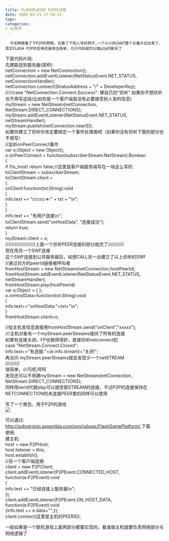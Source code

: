 ```yaml
---
title: FLASHPLAYER P2P的试用
date: 2009-03-21 17:50:21
tags:
categories:
- as技术
---
```

      今天稍微看了下P2P的例程，也看了下别人写的例子,一个小小的CHAT整个长篇大论出来了，其实FLASH P2P的应用还是相当简单，几行代码就可以做p2p的聊天了   
 下面代码片段:   
 先建联连到服务器(搭桥)   
 netConnection = new NetConnection();   
 netConnection.addEventListener(NetStatusEvent.NET\_STATUS, netConnectionHandler);   
 netConnection.connect(StratusAddress + "/" + DeveloperKey);   
 /////case "NetConnection.Connect.Success": 建自已的"侦听" 如果你不想侦听也不用写这段(比如你是一个客户端我没有必要接受别人发的信息)   
 myStream = new NetStream(netConnection, NetStream.DIRECT\_CONNECTIONS);   
 myStream.addEventListener(NetStatusEvent.NET\_STATUS, netStreamHandler);   
 myStream.publish(netConnection.nearID);   
 如果你建立了侦听你肯定要绑定一个事件处理类吧（如果你没有侦听下面的部分也不用写）   
 //监听onPeerConnect事件   
 var o:Object = new Object();   
 o.onPeerConnect = function(subscriberStream:NetStream):Boolean   
 {   
 if (!is\_host) return false;//这里是客户端服务端写在一块这么写的   
 toClientStream = subscriberStream;   
 toClientStream.client =   
 {   
 onClient:function(txt:String):void   
 {   
 info.text += "ccccc=>:" + txt + "\n";   
 }   
 }   
 info.text += "有用户连接\n";   
 toClientStream.send("onHostData", "连接成功");   
 return true;   
 }   
 myStream.client = o;   
 ///////////////////上面一个侦听PEER连接的部分就完了//////////   
 现在用另一个SWF连接   
 这个SWF连接到公共服务器后，如想CALL另一台建立了以上侦听的SWF   
 //通过对方的peerId链接被呼叫者   
 fromHostStream = new NetStream(netConnection,hostPeerId);   
 fromHostStream.addEventListener(NetStatusEvent.NET\_STATUS, netStreamHandler);   
 fromHostStream.play(hostPeerId)   
 var o:Object = { };   
 o.onHostData=function(txt:String):void   
 {   
 info.text+="onHostData:"+txt+"\n";   
 }   
 fromHostStream.client=o;   
   
 //给主机发信息直接用fromHostStream.send("onClient","xxxxx");   
 ///主机对象有一个myStream.peerStreams维持了所有的连接   
 如果有连接关闭，FP也做得很好，直接侦听netconnect的   
 case "NetStream.Connect.Closed":   
 info.text+="有连接:"+(e.info.stream)+"关闭!";   
 再访问 myStream.peerStreams就会发现少一个netSTREAM   
 /////////   
 很简单，小巧吧,呵呵   
 发现还可以不用建myStream = new NetStream(netConnection, NetStream.DIRECT\_CONNECTIONS);   
 同样用send代替play可以接受那STREAM的连接，不过P2P的连接保持在NETCONNECTION的未连接PEER里的同样可以使用   
   
 写了一个类包，用于P2P的游戏   
  [ ![](http://b16.photo.store.qq.com/http_imgload.cgi?/rurl4_b=dd4a193bd611fd53860a4d94d6c74fb3c31abf036098d2c6ec241d759a50d48dbc1fba1166a7f10a9fa3ff3a50ff36afb058ebc6956010436d567d11901223e3e0c6f3845c8222771aba8429bd2eb9b1a54b895b) ](http://b16.photo.store.qq.com/http_imgload.cgi?/rurl4_b=dd4a193bd611fd53860a4d94d6c74fb3c31abf036098d2c6ec241d759a50d48dbc1fba1166a7f10a9fa3ff3a50ff36afb058ebc6956010436d567d11901223e3e0c6f3845c8222771aba8429bd2eb9b1a54b895b)    
   
 可以通过:   
 [ http://subversion.assembla.com/svn/jubupx/FlashGamePlatform/ ](http://subversion.assembla.com/svn/jubupx/FlashGamePlatform/)  下载   
 使用:   
 建主机:   
 host = new P2PHost;   
 host.listener = this;   
 host.establish();   
 //另一个客户端连接:   
 client = new P2PClient;   
 client.addEventListener(P2PEvent.CONNECTED\_HOST, function(e:P2PEvent):void   
 {   
 info.text += "已经连接上服务器\n";   
 });   
 client.addEventListener(P2PEvent.ON\_HOST\_DATA, function(e:P2PEvent):void   
 {info.text += e.data+"";});   
 client.connect(这里是主机的PEERID);   
   
 一般如果是一个联机游戏上面两部分都要实现的，看谁做主机就要负责网络部分与网络逻辑了